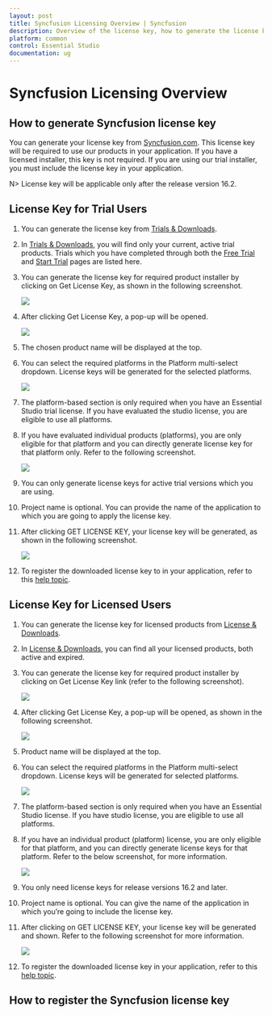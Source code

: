 ```yaml
---
layout: post
title: Syncfusion Licensing Overview | Syncfusion
description: Overview of the license key, how to generate the license key, how to register the license key
platform: common
control: Essential Studio
documentation: ug
---
```


# Syncfusion Licensing Overview


## How to generate Syncfusion license key  


You can generate your license key from [Syncfusion.com](https://www.syncfusion.com/). This license key will be required to use our products in your application. If you have a licensed installer, this key is not required. If you are using our trial installer, you must include the license key in your application. 
 
N> License key will be applicable only after the release version 16.2. 

## License Key for Trial Users  

1.  You can generate the license key from [Trials & Downloads](https://www.syncfusion.com/account/manage-trials/downloads).
 
2.  In [Trials & Downloads](https://www.syncfusion.com/account/manage-trials/downloads), you will find only your current, active trial products. Trials which you have completed through both the [Free Trial](https://www.syncfusion.com/downloads) and [Start Trial](https://www.syncfusion.com/account/manage-trials/start-trials) pages are listed here.

3.	You can generate the license key for required product installer by clicking on Get License Key, as shown in the following screenshot. 

	![](licensing-images/trial-screenshot-1.png)
 
4.	After clicking Get License Key, a pop-up will be opened.

	![](licensing-images/trial-screenshot-2.png)
	
5.	The chosen product name will be displayed at the top. 

6.  You can select the required platforms in the Platform multi-select dropdown. License keys will be generated for the selected platforms.

	![](licensing-images/trial-screenshot-3.png)
	
7.  The platform-based section is only required when you have an Essential Studio trial license. If you have evaluated the studio license, you are eligible to use all platforms. 

8.  If you have evaluated individual products (platforms), you are only eligible for that platform and you can directly generate license key for that platform only. Refer to the following screenshot.

	![](licensing-images/trial-screenshot-4.png)
	
9.  You can only generate license keys for active trial versions which you are using.

10. Project name is optional. You can provide the name of the application to which you are going to apply the license key.

11. After clicking  GET LICENSE KEY, your license key will be generated, as shown in the following screenshot.

	![](licensing-images/trial-screenshot-5.png)
 
12. To register the downloaded license key to in your application, refer to this [help topic](https://help.syncfusion.com/common/essential-studio/licensing/license-key#how-to-register-the-syncfusion-license-key). 


## License Key for Licensed Users


1.  You can generate the license key for licensed products from [License & Downloads](https://www.syncfusion.com/account/downloads). 

2.  In [License & Downloads](https://www.syncfusion.com/account/downloads), you can find all your licensed products, both active and expired. 

3.  You can generate the license key for required product installer by clicking on Get License Key link (refer to the following screenshot). 

	![](licensing-images/license-screenshot-1.png)
 
4.  After clicking Get License Key, a pop-up will be opened, as shown in the following screenshot.

	![](licensing-images/license-screenshot-2.png)
 
5.  Product name will be displayed at the top. 

6.	You can select the required platforms in the Platform multi-select dropdown. License keys will be generated for selected platforms.

	![](licensing-images/license-screenshot-3.png)
 
7.  The platform-based section is only required when you have an Essential Studio license. If you have studio license, you are eligible to use all platforms. 

8.  If you have an individual product (platform) license, you are only eligible for that platform, and you can directly generate license keys for that platform. Refer to the below screenshot, for more information.

	![](licensing-images/license-screenshot-4.png)
	
9.  You only need license keys for release versions 16.2 and later.

10. Project name is optional. You can give the name of the application in which you’re going to include the license key.

11. After clicking on GET LICENSE KEY, your license key will be generated and shown. Refer to the following screenshot for more information.

	![](licensing-images/license-screenshot-5.png)
 
12. To register the downloaded license key in your application, refer to this [help topic](https://help.syncfusion.com/common/essential-studio/licensing/license-key#how-to-register-the-syncfusion-license-key). 


## How to register the Syncfusion license key






